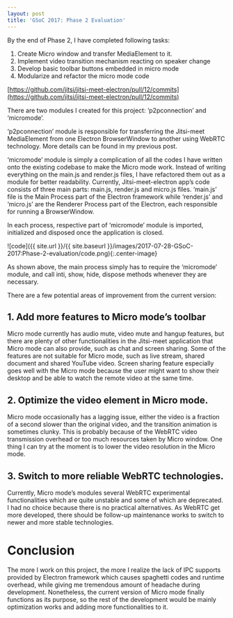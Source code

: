 ```yaml
---
layout: post
title: 'GSoC 2017: Phase 2 Evaluation'
---
```


By the end of Phase 2, I have completed following tasks:

1. Create Micro window and transfer MediaElement to it.
2. Implement video transition mechanism reacting on speaker change
3. Develop basic toolbar buttons embedded in micro mode
4. Modularize and refactor the micro mode code

[https://github.com/jitsi/jitsi-meet-electron/pull/12/commits](https://github.com/jitsi/jitsi-meet-electron/pull/12/commits)

There are two modules I created for this project: ‘p2pconnection’ and ‘micromode’.

‘p2pconnection’ module is responsible for transferring the Jitsi-meet MediaElement from one Electron BrowserWindow to another using WebRTC technology. More details can be found in my previous post.

‘micromode’ module is simply a complication of all the codes I have written onto the existing codebase to make the Micro mode work. Instead of writing everything on the main.js and render.js files, I have refactored them out as a module for better readability. Currently, Jitsi-meet-electron app’s code consists of three main parts: main.js, render.js and micro.js files. ‘main.js’ file is the Main Process part of the Electron framework while ‘render.js’ and ‘micro.js’ are the Renderer Process part of the Electron, each responsible for running a BrowserWindow.

In each process, respective part of ‘micromode’ module is imported, initialized and disposed once the application is closed.

![code]({{ site.url }}/{{ site.baseurl }}/images/2017-07-28-GSoC-2017:Phase-2-evaluation/code.png){:.center-image}

As shown above, the main process simply has to require the ‘micromode’ module, and call inti, show, hide, dispose methods whenever they are necessary.



There are a few potential areas of improvement from the current version:


## 1. Add more features to Micro mode’s toolbar

Micro mode currently has audio mute, video mute and hangup features, but there are plenty of other functionalities in the Jitsi-meet application that Micro mode can also provide, such as chat and screen sharing. Some of the features are not suitable for Micro mode, such as live stream, shared document and shared YouTube video. Screen sharing feature especially goes well with the Micro mode because the user might want to show their desktop and be able to watch the remote video at the same time.

## 2. Optimize the video element in Micro mode.

Micro mode occasionally has a lagging issue, either the video is a fraction of a second slower than the original video, and the transition animation is sometimes clunky. This is probably because of the WebRTC video transmission overhead or too much resources taken by Micro window. One thing I can try at the moment is to lower the video resolution in the Micro mode.

## 3. Switch to more reliable WebRTC technologies.

Currently, Micro mode’s modules several WebRTC experimental functionalities which are quite unstable and some of which are deprecated. I had no choice because there is no practical alternatives. As WebRTC get more developed, there should be follow-up maintenance works to switch to newer and more stable technologies.


# Conclusion

The more I work on this project, the more I realize the lack of IPC supports provided by Electron framework which causes spaghetti codes and runtime overhead, while giving me tremendous amount of headache during development. Nonetheless, the current version of Micro mode finally functions as its purpose, so the rest of the development would be mainly optimization works and adding more functionalities to it.
